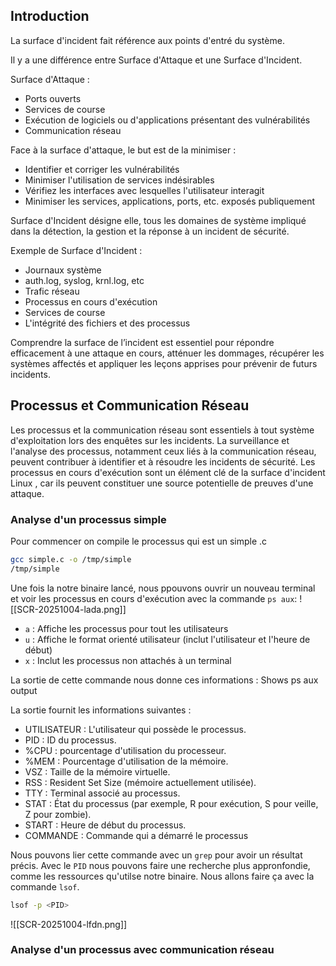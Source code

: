 
## Introduction 
La surface d'incident fait référence aux points d'entré du système. 

Il y a une différence entre Surface d'Attaque et une Surface d'Incident. 

Surface d'Attaque :
 - Ports ouverts
 - Services de course
 - Exécution de logiciels ou d'applications présentant des vulnérabilités
 - Communication réseau

Face à la surface d'attaque, le but est de la minimiser :
 - Identifier et corriger les vulnérabilités
 - Minimiser l'utilisation de services indésirables
 - Vérifiez les interfaces avec lesquelles l'utilisateur interagit
 - Minimiser les services, applications, ports, etc. exposés publiquement

Surface d'Incident désigne elle, tous les domaines de système impliqué dans la détection, la gestion et la réponse à un incident de sécurité. 

Exemple de Surface d'Incident :
- Journaux système
- auth.log, syslog, krnl.log, etc
- Trafic réseau
- Processus en cours d'exécution
- Services de course
- L'intégrité des fichiers et des processus

Comprendre la surface de l’incident est essentiel pour répondre efficacement à une attaque en cours, atténuer les dommages, récupérer les systèmes affectés et appliquer les leçons apprises pour prévenir de futurs incidents.
## Processus et Communication Réseau

Les processus et la communication réseau sont essentiels à tout système d'exploitation lors des enquêtes sur les incidents. La surveillance et l'analyse des processus, notamment ceux liés à la communication réseau, peuvent contribuer à identifier et à résoudre les incidents de sécurité. Les processus en cours d'exécution sont un élément clé de la surface d'incident Linux , car ils peuvent constituer une source potentielle de preuves d'une attaque.
### Analyse d'un processus simple
Pour commencer on compile le processus qui est un simple .c
```Bash
gcc simple.c -o /tmp/simple
/tmp/simple
```
Une fois la notre binaire lancé, nous ppouvons ouvrir un nouveau terminal et voir les processus en cours d'exécution avec la commande ``ps aux``:
![[SCR-20251004-lada.png]]
- `a` : Affiche les processus pour tout les utilisateurs
- `u` : Affiche le format orienté utilisateur (inclut l'utilisateur et l'heure de début)
- `x` : Inclut les processus non attachés à un terminal

La sortie de cette commande nous donne ces informations :
Shows ps aux output

La sortie fournit les informations suivantes :
- UTILISATEUR : L'utilisateur qui possède le processus.
- PID : ID du processus.
- %CPU : pourcentage d'utilisation du processeur.
- %MEM : Pourcentage d'utilisation de la mémoire.
- VSZ : Taille de la mémoire virtuelle.
- RSS : Resident Set Size (mémoire actuellement utilisée).
- TTY : Terminal associé au processus.
- STAT : État du processus (par exemple, R pour exécution, S pour veille, Z pour zombie).
- START : Heure de début du processus.
- COMMANDE : Commande qui a démarré le processus

Nous pouvons lier cette commande avec un ``grep`` pour avoir un résultat précis.
Avec le ``PID`` nous pouvons faire une recherche plus appronfondie, comme les ressources qu'utilse notre binaire. Nous allons faire ça avec la commande ``lsof``.
```Bash
lsof -p <PID>
```
![[SCR-20251004-lfdn.png]]
### Analyse d'un processus avec communication réseau
